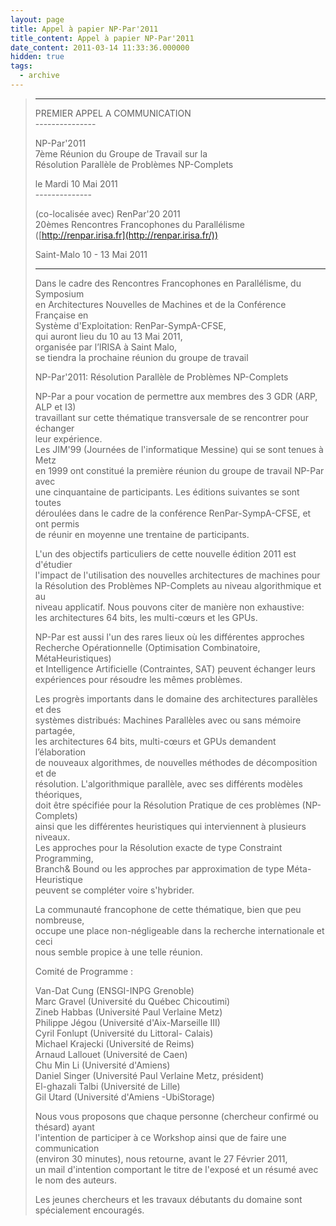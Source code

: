 ```yaml
---
layout: page
title: Appel à papier NP-Par'2011
title_content: Appel à papier NP-Par'2011
date_content: 2011-03-14 11:33:36.000000
hidden: true
tags:
  - archive
---
```



> **********************************************  
>  PREMIER APPEL A COMMUNICATION  
>  \---------------  
>  
>  NP-Par'2011  
>  7ème Réunion du Groupe de Travail sur la  
>  Résolution Parallèle de Problèmes NP-Complets  
>  
>  le Mardi 10 Mai 2011  
>  \--------------  
>  
>  (co-localisée avec) RenPar'20 2011  
>  20èmes Rencontres Francophones du Parallélisme  
>  ([http://renpar.irisa.fr](http://renpar.irisa.fr/))  
>  
>  Saint-Malo 10 - 13 Mai 2011  
>  
>
> ****************************************************************************  
>  
>  Dans le cadre des Rencontres Francophones en Parallélisme, du Symposium  
>  en Architectures Nouvelles de Machines et de la Conférence Française en  
>  Système d'Exploitation: RenPar-SympA-CFSE,  
>  qui auront lieu du 10 au 13 Mai 2011,  
>  organisée par l’IRISA à Saint Malo,  
>  se tiendra la prochaine réunion du groupe de travail  
>  
>  
>  NP-Par'2011: Résolution Parallèle de Problèmes NP-Complets  
>  
>  
>  NP-Par a pour vocation de permettre aux membres des 3 GDR (ARP, ALP et I3)  
>  travaillant sur cette thématique transversale de se rencontrer pour
> échanger  
>  leur expérience.  
>  Les JIM'99 (Journées de l'informatique Messine) qui se sont tenues à Metz  
>  en 1999 ont constitué la première réunion du groupe de travail NP-Par avec  
>  une cinquantaine de participants. Les éditions suivantes se sont toutes  
>  déroulées dans le cadre de la conférence RenPar-SympA-CFSE, et ont permis  
>  de réunir en moyenne une trentaine de participants.  
>  
>  L'un des objectifs particuliers de cette nouvelle édition 2011 est
> d'étudier  
>  l'impact de l'utilisation des nouvelles architectures de machines pour  
>  la Résolution des Problèmes NP-Complets au niveau algorithmique et au  
>  niveau applicatif. Nous pouvons citer de manière non exhaustive:  
>  les architectures 64 bits, les multi-cœurs et les GPUs.  
>  
>  NP-Par est aussi l'un des rares lieux où les différentes approches  
>  Recherche Opérationnelle (Optimisation Combinatoire, MétaHeuristiques)  
>  et Intelligence Artificielle (Contraintes, SAT) peuvent échanger leurs  
>  expériences pour résoudre les mêmes problèmes.  
>  
>  Les progrès importants dans le domaine des architectures parallèles et des  
>  systèmes distribués: Machines Parallèles avec ou sans mémoire partagée,  
>  les architectures 64 bits, multi-cœurs et GPUs demandent l’élaboration  
>  de nouveaux algorithmes, de nouvelles méthodes de décomposition et de  
>  résolution. L'algorithmique parallèle, avec ses différents modèles
> théoriques,  
>  doit être spécifiée pour la Résolution Pratique de ces problèmes (NP-
> Complets)  
>  ainsi que les différentes heuristiques qui interviennent à plusieurs
> niveaux.  
>  Les approches pour la Résolution exacte de type Constraint Programming,  
>  Branch& Bound ou les approches par approximation de type Méta-Heuristique  
>  peuvent se compléter voire s'hybrider.  
>  
>  
>  
>  La communauté francophone de cette thématique, bien que peu nombreuse,  
>  occupe une place non-négligeable dans la recherche internationale et ceci  
>  nous semble propice à une telle réunion.  
>  
>  
>  Comité de Programme :  
>  
>  Van-Dat Cung (ENSGI-INPG Grenoble)  
>  Marc Gravel (Université du Québec Chicoutimi)  
>  Zineb Habbas (Université Paul Verlaine Metz)  
>  Philippe Jégou (Université d'Aix-Marseille III)  
>  Cyril Fonlupt (Université du Littoral- Calais)  
>  Michael Krajecki (Université de Reims)  
>  Arnaud Lallouet (Université de Caen)  
>  Chu Min Li (Université d'Amiens)  
>  Daniel Singer (Université Paul Verlaine Metz, président)  
>  El-ghazali Talbi (Université de Lille)  
>  Gil Utard (Université d'Amiens -UbiStorage)  
>  
>  
>  Nous vous proposons que chaque personne (chercheur confirmé ou thésard)
> ayant  
>  l'intention de participer à ce Workshop ainsi que de faire une
> communication  
>  (environ 30 minutes), nous retourne, avant le 27 Février 2011,  
>  un mail d'intention comportant le titre de l'exposé et un résumé avec  
>  le nom des auteurs.  
>  
>  Les jeunes chercheurs et les travaux débutants du domaine sont spécialement
> encouragés.  
>  
>

